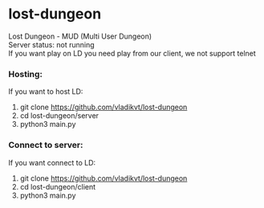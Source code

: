 # lost-dungeon
Lost Dungeon - MUD (Multi User Dungeon) <br />
Server status: not running <br />
If you want play on LD you need play from our client, we not support telnet

### Hosting:
If you want to host LD:
1. git clone https://github.com/vladikvt/lost-dungeon
2. cd lost-dungeon/server
3. python3 main.py

### Connect to server:
If you want connect to LD:
1. git clone https://github.com/vladikvt/lost-dungeon
2. cd lost-dungeon/client
3. python3 main.py


